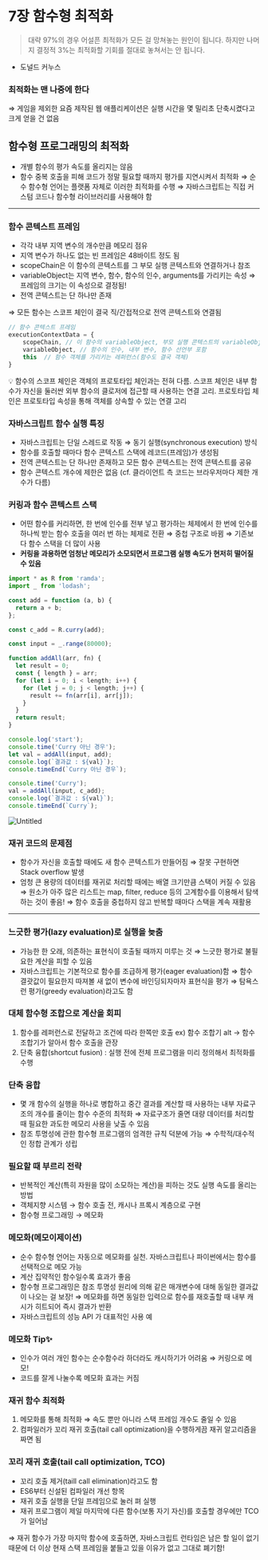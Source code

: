 # 7장 함수형 최적화

> 대략 97%의 경우 어설픈 최적화가 모든 걸 망쳐놓는 원인이 됩니다.
> 하지만 나머지 결정적 3%는 최적화할 기회를 절대로 놓쳐서는 안 됩니다.

- 도널드 커누스
  >

### 최적화는 맨 나중에 한다

⇒ 게임을 제외한 요즘 제작된 웹 애플리케이션은 실행 시간을 몇 밀리초 단축시켰다고 크게 얻을 건 없음

## 함수형 프로그래밍의 최적화

- 개별 함수의 평가 속도를 올리지는 않음
- 함수 중복 호출을 피해 코드가 정말 필요할 때까지 평가를 지연시켜서 최적화
  ⇒ 순수 함수형 언어는 플랫폼 자체로 이러한 최적화를 수행
  ⇒ 자바스크립트는 직접 커스텀 코드나 함수형 라이브러리를 사용해야 함

---

### 함수 콘텍스트 프레임

- 각각 내부 지역 변수의 개수만큼 메모리 점유
- 지역 변수가 하나도 없는 빈 프레임은 48바이트 정도 됨
- scopeChain은 이 함수의 콘텍스트를 그 부모 실행 콘텍스트와 연결하거나 참조
- variableObject는 지역 변수, 함수, 함수의 인수, arguments를 가리키는 속성
  ⇒ 프레임의 크기는 이 속성으로 결정됨!
- 전역 콘텍스트는 단 하나만 존재

⇒ 모든 함수는 스코프 체인이 결국 직/간접적으로 전역 콘텍스트와 연결됨

```jsx
// 함수 콘텍스트 프레임
executionContextData = {
	scopeChain, // 이 함수의 variableObject, 부모 실행 콘텍스트의 variableObject 접근 통로
	variableObject, // 함수의 인수, 내부 변수, 함수 선언부 포함
	this  // 함수 객체를 가리키는 레퍼런스(함수도 결국 객체)
}
```

<aside>
💡 함수의 스코프 체인은 객체의 프로토타입 체인과는 전혀 다름.
스코프 체인은 내부 함수가 자신을 둘러싼 외부 함수의 클로저에 접근할 때 사용하는 연결 고리.
프로토타입 체인은 프로토타입 속성을 통해 객체를 상속할 수 있는 연결 고리

</aside>

### 자바스크립트 함수 실행 특징

- 자바스크립트는 단일 스레드로 작동
  ⇒ 동기 실행(synchronous execution) 방식
- 함수를 호출할 때마다 함수 콘텍스트 스택에 레코드(프레임)가 생성됨
- 전역 콘텍스트는 단 하나만 존재하고 모든 함수 콘텍스트는 전역 콘텍스트를 공유
- 함수 콘텍스트 개수에 제한은 없음 (cf. 클라이언트 측 코드는 브라우저마다 제한 개수가 다름)

### 커링과 함수 콘텍스트 스택

- 어떤 함수를 커리하면, 한 번에 인수를 전부 넣고 평가하는 체제에서 한 번에 인수를 하나씩 받는 함수 호출을 여러 번 하는 체제로 전환
  ⇒ 중첩 구조로 바뀜
  ⇒ 기존보다 함수 스택을 더 많이 사용
- **커링을 과용하면 엄청난 메모리가 소모되면서 프로그램 실행 속도가 현저히 떨어질 수 있음**

```jsx
import * as R from 'ramda';
import _ from 'lodash';

const add = function (a, b) {
  return a + b;
};

const c_add = R.curry(add);

const input = _.range(80000);

function addAll(arr, fn) {
  let result = 0;
  const { length } = arr;
  for (let i = 0; i < length; i++) {
    for (let j = 0; j < length; j++) {
      result += fn(arr[i], arr[j]);
    }
  }
  return result;
}

console.log('start');
console.time('Curry 아닌 경우');
let val = addAll(input, add);
console.log(`결과값 : ${val}`);
console.timeEnd(`Curry 아닌 경우`);

console.time('Curry');
val = addAll(input, c_add);
console.log(`결과값 : ${val}`);
console.timeEnd(`Curry`);
```

![Untitled](7%E1%84%8C%E1%85%A1%E1%86%BC%20%E1%84%92%E1%85%A1%E1%86%B7%E1%84%89%E1%85%AE%E1%84%92%E1%85%A7%E1%86%BC%20%E1%84%8E%E1%85%AC%E1%84%8C%E1%85%A5%E1%86%A8%E1%84%92%E1%85%AA%20991c8b018ca34714ac4f87e906980605/Untitled.png)

### 재귀 코드의 문제점

- 함수가 자신을 호출할 때에도 새 함수 콘텍스트가 만들어짐
  ⇒ 잘못 구현하면 Stack overflow 발생
- 엄청 큰 용량의 데이터를 재귀로 처리할 때에는 배열 크기만큼 스택이 커질 수 있음
  ⇒ 원소가 아주 많은 리스트는 map, filter, reduce 등의 고계함수를 이용해서 탐색하는 것이 좋음!
  ⇒ 함수 호출을 중첩하지 않고 반복할 때마다 스택을 계속 재활용

---

### 느긋한 평가(lazy evaluation)로 실행을 늦춤

- 가능한 한 오래, 의존하는 표현식이 호출될 때까지 미루는 것
  ⇒ 느긋한 평가로 불필요한 계산을 피할 수 있음
- 자바스크립트는 기본적으로 함수를 조급하게 평가(eager evaluation)함
  ⇒ 함수 결괏값이 필요한지 따져볼 새 없이 변수에 바인딩되자마자 표현식을 평가
  ⇒ 탐욕스런 평가(greedy evaluation)라고도 함

### 대체 함수형 조합으로 계산을 회피

1. 함수를 레퍼런스로 전달하고 조건에 따라 한쪽만 호출
   ex) 함수 조합기 alt → 함수 조합기가 알아서 함수 호출을 관장
2. 단축 융합(shortcut fusion) : 실행 전에 전체 프로그램을 미리 정의해서 최적화를 수행

### 단축 융합

- 몇 개 함수의 실행을 하나로 병합하고 중간 결과를 계산할 때 사용하는 내부 자료구조의 개수를 줄이는 함수 수준의 최적화
  ⇒ 자료구조가 줄면 대량 데이터를 처리할 때 필요한 과도한 메모리 사용을 낮출 수 있음
- 참조 투명성에 관한 함수형 프로그램의 엄격한 규칙 덕분에 가능
  ⇒ 수학적/대수적인 정합 관계가 성립

### 필요할 때 부르리 전략

- 반복적인 계산(특히 자원을 많이 소모하는 계산)을 피하는 것도 실행 속도를 올리는 방법
- 객체지향 시스템 → 함수 호출 전, 캐시나 프록시 계층으로 구현
- 함수형 프로그래밍 → 메모화

### 메모화(메모이제이션)

- 순수 함수형 언어는 자동으로 메모화를 실천.
  자바스크립트나 파이썬에서는 함수를 선택적으로 메모 가능
- 계산 집약적인 함수일수록 효과가 좋음
- 함수형 프로그래밍은 참조 투명성 원리에 의해 같은 매개변수에 대해 동일한 결과값이 나오는 걸 보장!
  ⇒ 메모화를 하면 동일한 입력으로 함수를 재호출할 때 내부 캐시가 히트되어 즉시 결과가 반환
- 자바스크립트의 성능 API 가 대표적인 사용 예

### 메모화 Tip✨

- 인수가 여러 개인 함수는 순수함수라 하더라도 캐시하기가 어려움
  ⇒ 커링으로 메모!
- 코드를 잘게 나눌수록 메모화 효과는 커짐

### 재귀 함수 최적화

1. 메모화를 통해 최적화
   ⇒ 속도 뿐만 아니라 스택 프레임 개수도 줄일 수 있음
2. 컴파일러가 꼬리 재귀 호출(tail call optimization)을 수행하게끔 재귀 알고리즘을 짜면 됨

### 꼬리 재귀 호출(tail call optimization, TCO)

- 꼬리 호출 제거(taill call elimination)라고도 함
- ES6부터 신설된 컴파일러 개선 항목
- 재귀 호출 실행을 단일 프레임으로 눌러 펴 실행
- 재귀 프로그램이 제일 마지막에 다른 함수(보통 자기 자신)를 호출할 경우에만 TCO가 일어남

⇒ 재귀 함수가 가장 마지막 함수에 호출하면, 자바스크립트 런타임은 남은 할 일이 없기 때문에 더 이상 현재 스택 프레임을 붙들고 있을 이유가 없고 그대로 폐기함!
